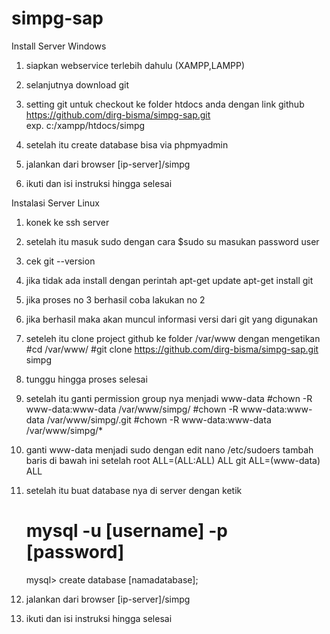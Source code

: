 # simpg-sap
Install Server Windows
1. siapkan webservice terlebih dahulu (XAMPP,LAMPP)
2. selanjutnya download git
3. setting git untuk checkout ke folder htdocs anda dengan link github https://github.com/dirg-bisma/simpg-sap.git  
   exp. c:/xampp/htdocs/simpg

4. setelah itu create database bisa via phpmyadmin
5. jalankan dari browser [ip-server]/simpg
6. ikuti dan isi instruksi hingga selesai

Instalasi Server Linux

1. konek ke ssh server 
2. setelah itu masuk sudo dengan cara
   $sudo su
   masukan password user 

3. cek git --version
4. jika tidak ada install dengan perintah
   apt-get update
   apt-get install git

5. jika proses no 3 berhasil coba lakukan no 2
6. jika berhasil maka akan muncul informasi versi dari git yang digunakan

7. seteleh itu clone project github ke folder /var/www dengan mengetikan 
   #cd /var/www/
   #git clone https://github.com/dirg-bisma/simpg-sap.git simpg

8. tunggu hingga proses selesai
9. setelah itu ganti permission group nya menjadi www-data 
   #chown -R www-data:www-data /var/www/simpg/
   #chown -R www-data:www-data /var/www/simpg/.git
   #chown -R www-data:www-data /var/www/simpg/*

10. ganti www-data menjadi sudo dengan edit
    nano /etc/sudoers
    tambah baris di bawah ini setelah root ALL=(ALL:ALL) ALL
    git ALL=(www-data) ALL 

11. setelah itu buat database nya di server 
    dengan ketik
    # mysql -u [username] -p [password]
    mysql> create database [namadatabase];

12. jalankan dari browser [ip-server]/simpg
13. ikuti dan isi instruksi hingga selesai
